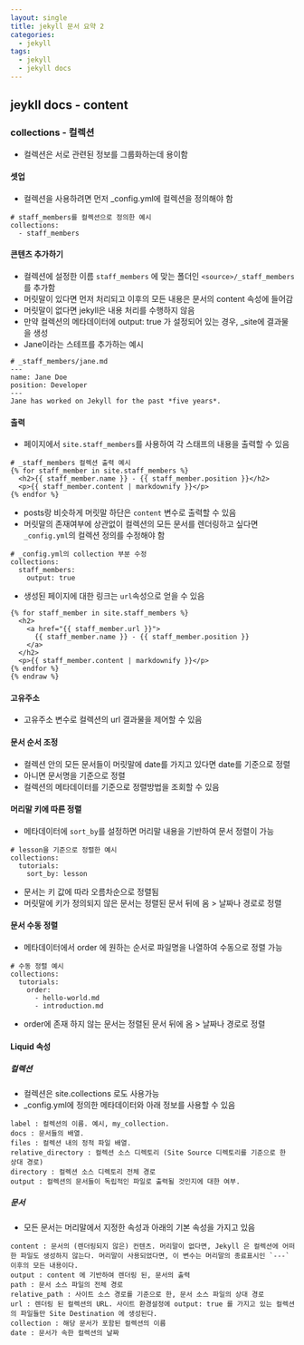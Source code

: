 ```yaml
---
layout: single
title: jekyll 문서 요약 2
categories: 
  - jekyll
tags: 
  - jekyll
  - jekyll docs
---
```

## jeykll docs - content
### collections - 컬렉션
- 컬렉션은 서로 관련된 정보를 그룹화하는데 용이함
#### 셋업
- 컬렉션을 사용하려면 먼저 _config.yml에 컬렉션을 정의해야 함

```
# staff_members를 컬렉션으로 정의한 예시
collections:
  - staff_members
```
#### 콘텐츠 추가하기
- 컬렉션에 설정한 이름 `staff_members` 에 맞는 폴더인 `<source>/_staff_members` 를 추가함
- 머릿말이 있다면 먼저 처리되고 이후의 모든 내용은 문서의 content 속성에 들어감
- 머릿말이 없다면 jekyll은 내용 처리를 수행하지 않음
- 만약 컬렉션의 메타데이터에 output: true 가 설정되어 있는 경우, _site에 결과물을 생성
- Jane이라는 스테프를 추가하는 예시
```
# _staff_members/jane.md
---
name: Jane Doe
position: Developer
---
Jane has worked on Jekyll for the past *five years*.
```

#### 출력
- 페이지에서 `site.staff_members`를 사용하여 각 스태프의 내용을 출력할 수 있음

```
# _staff_members 컬렉션 출력 예시
{% for staff_member in site.staff_members %}
  <h2>{{ staff_member.name }} - {{ staff_member.position }}</h2>
  <p>{{ staff_member.content | markdownify }}</p>
{% endfor %}
```
- posts랑 비슷하게 머릿말 하단은 `content` 변수로 출력할 수 있음
- 머릿말의 존재여부에 상관없이 컬렉션의 모든 문서를 렌더링하고 싶다면 `_config.yml`의 컬렉션 정의를 수정해야 함

```
# _config.yml의 collection 부분 수정
collections:
  staff_members:
    output: true
```
- 생성된 페이지에 대한 링크는 `url`속성으로 얻을 수 있음

```{% raw %}
{% for staff_member in site.staff_members %}
  <h2>
    <a href="{{ staff_member.url }}">
      {{ staff_member.name }} - {{ staff_member.position }}
    </a>
  </h2>
  <p>{{ staff_member.content | markdownify }}</p>
{% endfor %}
{% endraw %}
```

#### 고유주소
- 고유주소 변수로 컬렉션의 url 결과물을 제어할 수 있음

#### 문서 순서 조정
- 컬렉션 안의 모든 문서들이 머릿말에 date를 가지고 있다면 date를 기준으로 정렬
- 아니면 문서명을 기준으로 정렬
- 컬렉션의 메타데이터를 기준으로 정렬방법을 조회할 수 있음

#### 머리말 키에 따른 정렬
- 메타데이터에 `sort_by`를 설정하면 머리말 내용을 기반하여 문서 정렬이 가능

```
# lesson을 기준으로 정렬한 예시
collections:
  tutorials:
    sort_by: lesson
```
- 문서는 키 값에 따라 오름차순으로 정렬됨
- 머릿말에 키가 정의되지 않은 문서는 정렬된 문서 뒤에 옴 > 날짜나 경로로 정렬

#### 문서 수동 정렬
- 메타데이터에서 order 에 원하는 순서로 파일명을 나열하여 수동으로 정렬 가능

```
# 수동 정렬 예시
collections:
  tutorials:
    order:
      - hello-world.md
      - introduction.md
```
- order에 존재 하지 않는 문서는 정렬된 문서 뒤에 옴 > 날짜나 경로로 정렬

#### Liquid 속성
##### 컬렉션
- 컬렉션은 site.collections 로도 사용가능
- _config.yml에 정의한 메타데이터와 아래 정보를 사용할 수 있음

```
label : 컬렉션의 이름. 예시, my_collection.
docs : 문서들의 배열.
files : 컬렉션 내의 정적 파일 배열.
relative_directory : 컬렉션 소스 디렉토리 (Site Source 디렉토리를 기준으로 한 상대 경로)
directory : 컬렉션 소스 디렉토리 전체 경로
output : 컬렉션의 문서들이 독립적인 파일로 출력될 것인지에 대한 여부.
```

##### 문서
- 모든 문서는 머리말에서 지정한 속성과 아래의 기본 속성을 가지고 있음

```
content : 문서의 (렌더링되지 않은) 컨텐츠. 머리말이 없다면, Jekyll 은 컬렉션에 어떠한 파일도 생성하지 않는다. 머리말이 사용되었다면, 이 변수는 머리말의 종료표시인 `---` 이후의 모든 내용이다.
output : content 에 기반하여 렌더링 된, 문서의 출력
path : 문서 소스 파일의 전체 경로
relative_path : 사이트 소스 경로를 기준으로 한, 문서 소스 파일의 상대 경로
url : 렌더링 된 컬렉션의 URL. 사이트 환경설정에 output: true 를 가지고 있는 컬렉션의 파일들만 Site Destination 에 생성된다.
collection : 해당 문서가 포함된 컬렉션의 이름
date : 문서가 속한 컬렉션의 날짜
```
